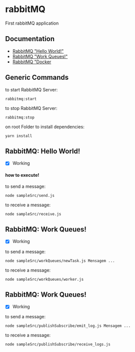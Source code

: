 # rabbitMQ

First rabbitMQ application

## Documentation

- [RabbitMQ "Hello World!"](https://www.rabbitmq.com/tutorials/tutorial-one-javascript.html)
- [RabbitMQ "Work Queues!"](https://www.rabbitmq.com/tutorials/tutorial-two-javascript.html)
- [RabbitMQ "Docker](https://www.rabbitmq.com/download.html)

## Generic Commands

to start RabbitMQ Server:

```
rabbitmq:start
```

to stop RabbitMQ Server:

```
rabbitmq:stop
```

on root Folder to install dependencies:

```
yarn install
```

## RabbitMQ: Hello World!

- [x] Working

#### how to execute!

to send a message:

```
node sampleSrc/send.js
```

to receive a message:

```
node sampleSrc/receive.js
```

## RabbitMQ: Work Queues!

- [x] Working

to send a message:

```
node sampleSrc/workQueues/newTask.js Mensagem ...
```

to receive a message:

```
node sampleSrc/workQueues/worker.js
```

## RabbitMQ: Work Queues!

- [x] Working

to send a message:

```
node sampleSrc/publishSubscribe/emit_log.js Mensagem ...
```

to receive a message:

```
node sampleSrc/publishSubscribe/receive_logs.js
```
